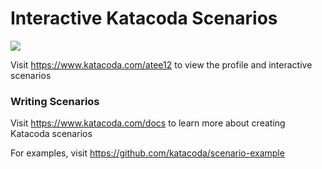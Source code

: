 # Interactive Katacoda Scenarios

[![](http://shields.katacoda.com/katacoda/atee12/count.svg)](https://www.katacoda.com/atee12 "Get your profile on Katacoda.com")

Visit https://www.katacoda.com/atee12 to view the profile and interactive scenarios

### Writing Scenarios
Visit https://www.katacoda.com/docs to learn more about creating Katacoda scenarios

For examples, visit https://github.com/katacoda/scenario-example
